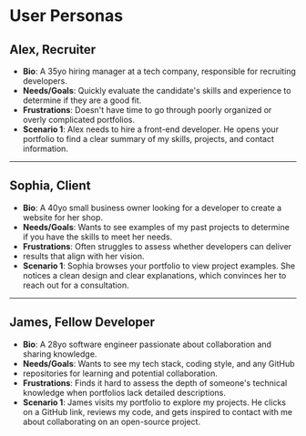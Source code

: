 # User Personas

<!-- personas -->

## Alex, Recruiter

- **Bio**: A 35yo hiring manager at a tech company, responsible for
  recruiting developers.
- **Needs/Goals**: Quickly evaluate the candidate's skills and experience to
  determine if they are a good fit.
- **Frustrations**: Doesn't have time to go through poorly organized or overly
  complicated portfolios.
- **Scenario 1**: Alex needs to hire a front-end developer. He opens your
  portfolio to find a clear summary of my skills, projects, and contact information.

---

<!-- more personas ... -->

## Sophia, Client

- **Bio**: A 40yo small business owner looking for a developer to create
  a website for her shop.
- **Needs/Goals**: Wants to see examples of my past projects to determine if
  you have the skills to meet her needs.
- **Frustrations**: Often struggles to assess whether developers can deliver
- results that align with her vision.
- **Scenario 1**: Sophia browses your portfolio to view project examples. She
  notices a clean design and clear explanations, which convinces her to reach
  out for a consultation.

---

## James, Fellow Developer

- **Bio**: A 28yo software engineer passionate about collaboration and
  sharing knowledge.
- **Needs/Goals**: Wants to see my tech stack, coding style, and any GitHub
- repositories for learning and potential collaboration.
- **Frustrations**: Finds it hard to assess the depth of someone's technical
  knowledge when portfolios lack detailed descriptions.
- **Scenario 1**: James visits my portfolio to explore my projects.
  He clicks on a GitHub link, reviews my code, and gets inspired to contact
  with me about collaborating on an open-source project.

